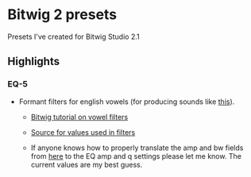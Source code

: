# Bitwig 2 presets

Presets I've created for Bitwig Studio 2.1

## Highlights

### EQ-5
* Formant filters for english vowels (for producing sounds like [this](http://auditoryneuroscience.com/topics/two-formant-artificial-vowels)).
    * [Bitwig tutorial on vowel filters](https://www.youtube.com/watch?v=RlFjZR8xfz0)
    * [Source for values used in filters](https://www.classes.cs.uchicago.edu/archive/2000/spring/CS295/Computing_Resources/Csound/CsManual3.48b1.HTML/Appendices/table3.html)

    * If anyone knows how to properly translate the amp and bw fields from [here](https://www.classes.cs.uchicago.edu/archive/2000/spring/CS295/Computing_Resources/Csound/CsManual3.48b1.HTML/Appendices/table3.html) to the EQ amp and q settings please let me know. The current values are my best guess.
